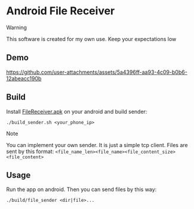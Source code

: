 # Android File Receiver

> [!WARNING]
> This software is created for my own use. Keep your expectations low

## Demo

https://github.com/user-attachments/assets/5a4396ff-aa93-4c09-b0b6-12abeacc190b

## Build

Install [FileReceiver.apk](FileReceiver.apk) on your android and build sender:

``` console
./build_sender.sh <your_phone_ip>
```

> [!NOTE]
> You can implement your own sender. It is just a simple tcp client.
> Files are sent by this format: `<file_name_len><file_name><file_content_size><file_content>`

## Usage

Run the app on android. Then you can send files by this way:

``` console
./build/file_sender <dir|file>...
```
